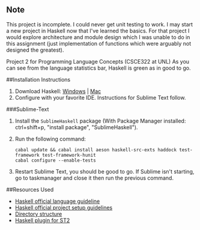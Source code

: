 ## Note
This project is incomplete. I could never get unit testing to work. I may start a new project in Haskell now that I've learned the basics. For that project I would explore architecture and module design which I was unable to do in this assignment (just implementation of functions which were arguably not designed the greatest).

Project 2 for Programming Language Concepts (CSCE322 at UNL)
As you can see from the language statistics bar, Haskell is green as in good to go.

##Installation Instructions
1. Download Haskell: [Windows](http://www.haskell.org/platform/windows) | [Mac](http://www.haskell.org/platform/mac)
2. Configure with your favorite IDE. Instructions for Sublime Text follow.

###Sublime-Text
1. Install the `SublimeHaskell` package (With Package Manager installed: ctrl+shift+p, "install package", "SublimeHaskell").
2. Run the following command:

    ```Batchfile
    cabal update && cabal install aeson haskell-src-exts haddock test-framework test-framework-hunit
    cabal configure --enable-tests
    ```

3. Restart Sublime Text, you should be good to go. If Sublime isn't starting, go to taskmanager and close it then run the previous command.

##Resources Used
- [Haskell official language guideline](shttp://www.haskell.org/haskellwiki/Programming_guidelines)
- [Haskell official project setup guidelines](http://www.haskell.org/haskellwiki/How_to_write_a_Haskell_program)
- [Directory structure](http://www.haskell.org/haskellwiki/Structure_of_a_Haskell_project#Directory_Structure)
- [Haskell plugin for ST2](https://github.com/SublimeHaskell/SublimeHaskell)
